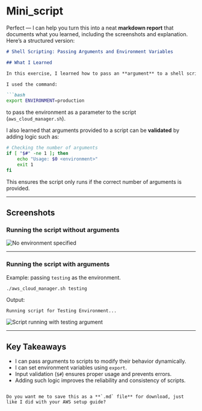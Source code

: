 # Mini_script

Perfect — I can help you turn this into a neat **markdown report** that documents what you learned, including the screenshots and explanation. Here’s a structured version:

````markdown
# Shell Scripting: Passing Arguments and Environment Variables

## What I Learned

In this exercise, I learned how to pass an **argument** to a shell script so that the outcome of the script can be changed dynamically based on the value provided.  

I used the command:  

```bash
export ENVIRONMENT=production
````

to pass the environment as a parameter to the script (`aws_cloud_manager.sh`).

I also learned that arguments provided to a script can be **validated** by adding logic such as:

```bash
# Checking the number of arguments
if [ "$#" -ne 1 ]; then 
    echo "Usage: $0 <environment>"
    exit 1
fi
```

This ensures the script only runs if the correct number of arguments is provided.

---

## Screenshots

### Running the script without arguments

![No environment specified](f2cb8f00-63a5-4917-be57-b6e664c60832.png)

---

### Running the script with arguments

Example: passing `testing` as the environment.

```bash
./aws_cloud_manager.sh testing
```

Output:

```
Running script for Testing Environment...
```

![Script running with testing argument](917fded7-1c03-4e0b-a8b4-da866aadfbb4.png)

---

## Key Takeaways

* I can pass arguments to scripts to modify their behavior dynamically.
* I can set environment variables using `export`.
* Input validation (`$#`) ensures proper usage and prevents errors.
* Adding such logic improves the reliability and consistency of scripts.

```

Do you want me to save this as a **`.md` file** for download, just like I did with your AWS setup guide?
```

